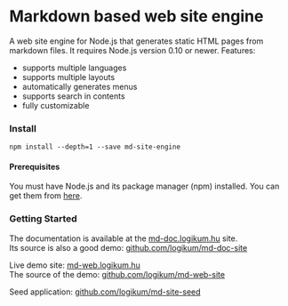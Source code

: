 # Markdown based web site engine

A web site engine for Node.js that generates static HTML pages from markdown
files. It requires Node.js version 0.10 or newer. Features:

* supports multiple languages
* supports multiple layouts
* automatically generates menus
* supports search in contents
* fully customizable

### Install

```
npm install --depth=1 --save md-site-engine
```

#### Prerequisites

You must have Node.js and its package manager (npm) installed. You can get them
from [here](https://nodejs.org/).

### Getting Started

The documentation is available at the [md-doc.logikum.hu](https://md-doc.logikum.hu) site.  
Its source is also a good demo: [github.com/logikum/md-doc-site](https://github.com/logikum/md-doc-site)


Live demo site: [md-web.logikum.hu](https://md-web.logikum.hu)  
The source of the demo: [github.com/logikum/md-web-site](https://github.com/logikum/md-web-site)

Seed application: [github.com/logikum/md-site-seed](https://github.com/logikum/md-site-seed)

